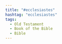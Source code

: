 ```yaml
---
title: "#ecclesiastes"
hashtag: "ecclesiastes"
tags:
  - Old Testament
  - Book of the Bible
  - Bible
---
```

